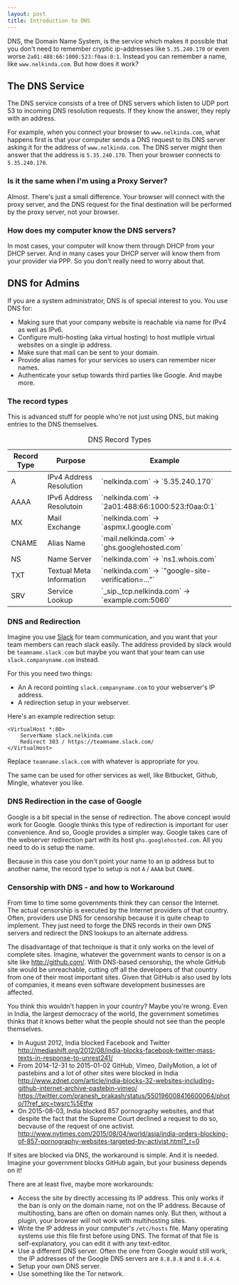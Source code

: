```yaml
---
layout: post
title: Introduction to DNS
---
```


DNS, the Domain Name System, is the service which makes it possible that you don't need to remember cryptic ip-addresses like `5.35.240.170` or even worse `2a01:488:66:1000:523:f0aa:0:1`.
Instead you can remember a name, like `www.nelkinda.com`.
But how does it work?

## The DNS Service
The DNS service consists of a tree of DNS servers which listen to UDP port 53 to incoming DNS resolution requests.
If they know the answer, they reply with an address.

For example, when you connect your browser to `www.nelkinda.com`, what happens first is that your computer sends a DNS request to its DNS server asking it for the address of `www.nelkinda.com`.
The DNS server might then answer that the address is `5.35.240.170`.
Then your browser connects to `5.35.240.170`.

### Is it the same when I'm using a Proxy Server?
Almost.
There's just a small difference.
Your browser will connect with the proxy server, and the DNS request for the final destination will be performed by the proxy server, not your browser.

### How does my computer know the DNS servers?
In most cases, your computer will know them through DHCP from your DHCP server.
And in many cases your DHCP server will know them from your provider via PPP.
So you don't really need to worry about that.

## DNS for Admins
If you are a system administrator, DNS is of special interest to you.
You use DNS for:

* Making sure that your company website is reachable via name for IPv4 as well as IPv6.
* Configure multi-hosting (aka virtual hosting) to host mutliple virtual websites on a single ip address.
* Make sure that mail can be sent to your domain.
* Provide alias names for your services so users can remember nicer names.
* Authenticate your setup towards third parties like Google.
And maybe more.

### The record types
This is advanced stuff for people who're not just using DNS, but making entries to the DNS themselves.

<table class="bordertable">
<caption>DNS Record Types</caption>
<thead>
<tr>
<th>Record Type</th>
<th>Purpose</th>
<th>Example</th>
</tr>
</thead>
<tbody>
<tr><td>A          </td><td>IPv4 Address Resolution </td><td>`nelkinda.com` -> `5.35.240.170`                  </td></tr>
<tr><td>AAAA       </td><td>IPv6 Address Resolutoin </td><td>`nelkinda.com` -> `2a01:488:66:1000:523:f0aa:0:1` </td></tr>
<tr><td>MX         </td><td>Mail Exchange           </td><td>`nelkinda.com` -> `aspmx.l.google.com`            </td></tr>
<tr><td>CNAME      </td><td>Alias Name              </td><td>`mail.nelkinda.com` -> `ghs.googlehosted.com`     </td></tr>
<tr><td>NS         </td><td>Name Server             </td><td>`nelkinda.com` -> `ns1.whois.com`                 </td></tr>
<tr><td>TXT        </td><td>Textual Meta Information</td><td>`nelkinda.com` -> `"google-site-verification=..."`</td></tr>
<tr><td>SRV        </td><td>Service Lookup          </td><td>`_sip._tcp.nelkinda.com` -> `example.com:5060`    </td></tr>
</tbody>
</table>

### DNS and Redirection
Imagine you use [Slack](http://slack.com/) for team communication, and you want that your team members can reach slack easily.
The address provided by slack would be `teamname.slack.com` but maybe you want that your team can use `slack.companyname.com` instead.

For this you need two things:

* An A record pointing `slack.companyname.com` to your webserver's IP address.
* A redirection setup in your webserver.

Here's an example redirection setup:

```
<VirtualHost *:80>
    ServerName slack.nelkinda.com
    Redirect 303 / https://teamname.slack.com/
</VirtualHost>
```

Replace `teamname.slack.com` with whatever is appropriate for you.

The same can be used for other services as well, like Bitbucket, Github, Mingle, whatever you like.

### DNS Redirection in the case of Google
Google is a bit special in the sense of redirection.
The above concept would work for Google.
Google thinks this type of redirection is important for user convenience.
And so, Google provides a simpler way.
Google takes care of the webserver redirection part with its host `ghs.googlehosted.com`.
All you need to do is setup the name.

Because in this case you don't point your name to an ip address but to another name, the record type to setup is not `A` / `AAAA` but `CNAME`.


### Censorship with DNS - and how to Workaround
From time to time some governments think they can censor the Internet.
The actual censorship is executed by the Internet providers of that country.
Often, providers use DNS for censorship because it is quite cheap to implement.
They just need to forge the DNS records in their own DNS servers and redirect the DNS lookups to an alternate address.

The disadvantage of that technique is that it only works on the level of complete sites.
Imagine, whatever the government wants to censor is on a site like <http://github.com/>.
With DNS-based censorship, the whole GitHub site would be unreachable, cutting off all the developers of that country from one of their most important sites.
Given that GitHub is also used by lots of companies, it means even software development businesses are affected.

You think this wouldn't happen in your country?
Maybe you're wrong.
Even in India, the largest democracy of the world, the government sometimes thinks that it knows better what the people should not see than the people themselves.

* In August 2012, India blocked Facebook and Twitter <http://mediashift.org/2012/08/india-blocks-facebook-twitter-mass-texts-in-response-to-unrest241/>
* From 2014-12-31 to 2015-01-02 GitHub, Vimeo, DailyMotion, a lot of pastebins and a lot of other sites were blocked in India <http://www.zdnet.com/article/india-blocks-32-websites-including-github-internet-archive-pastebin-vimeo/> <https://twitter.com/pranesh_prakash/status/550196008416600064/photo/1?ref_src=twsrc%5Etfw>
* On 2015-08-03, India blocked 857 pornography websites, and that despite the fact that the Supreme Court declined a request to do so, becvause of the request of one activist. <http://www.nytimes.com/2015/08/04/world/asia/india-orders-blocking-of-857-pornography-websites-targeted-by-activist.html?_r=0>

If sites are blocked via DNS, the workaround is simple.
And it is needed.
Imagine your government blocks GitHub again, but your business depends on it!

There are at least five, maybe more workarounds:

* Access the site by directly accessing its IP address. This only works if the ban is only on the domain name, not on the IP address. Because of multihosting, bans are often on domain names only. But then, without a plugin, your browser will not work with multihosting sites.
* Write the IP address in your computer's `/etc/hosts` file. Many operating systems use this file first before using DNS. The format of that file is self-explanatory, you can edit it with any text-editor.
* Use a different DNS server. Often the one from Google would still work, the IP addresses of the Google DNS servers are `8.8.8.8` and `8.8.4.4`.
* Setup your own DNS server.
* Use something like the Tor network.
